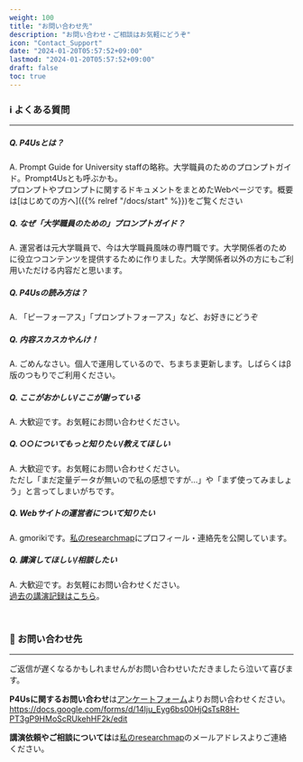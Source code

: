 ```yaml
---
weight: 100
title: "お問い合わせ先"
description: "お問い合わせ・ご相談はお気軽にどうぞ"
icon: "Contact_Support"
date: "2024-01-20T05:57:52+09:00"
lastmod: "2024-01-20T05:57:52+09:00"
draft: false
toc: true
---
```


### ℹ️ よくある質問
---

##### Q. P4Usとは？  
A. Prompt Guide for University staffの略称。大学職員のためのプロンプトガイド。Prompt4Usとも呼ぶかも。  
プロンプトやプロンプトに関するドキュメントをまとめたWebページです。概要は[はじめての方へ]({{% relref "/docs/start" %}})をご覧ください

##### Q. なぜ「大学職員のための」プロンプトガイド？  
A. 運営者は元大学職員で、今は大学職員風味の専門職です。大学関係者のために役立つコンテンツを提供するために作りました。大学関係者以外の方にもご利用いただける内容だと思います。

##### Q. P4Usの読み方は？  
A. 「ピーフォーアス」「プロンプトフォーアス」など、お好きにどうぞ


##### Q. 内容スカスカやんけ！  
A. ごめんなさい。個人で運用しているので、ちまちま更新します。しばらくはβ版のつもりでご利用ください。

##### Q. ここがおかしい/ここが謝っている  
A. 大歓迎です。お気軽にお問い合わせください。

##### Q. ○○についてもっと知りたい/教えてほしい  
A. 大歓迎です。お気軽にお問い合わせください。  
ただし「まだ定量データが無いので私の感想ですが...」や「まず使ってみましょう」と言ってしまいがちです。

##### Q. Webサイトの運営者について知りたい  
A. gmorikiです。[私のresearchmap](https://researchmap.jp/gmoriki)にプロフィール・連絡先を公開しています。

##### Q. 講演してほしい/相談したい  
A. 大歓迎です。お気軽にお問い合わせください。  
[過去の講演記録はこちら](https://researchmap.jp/gmoriki/presentations)。

<br>

### 📧 お問い合わせ先
---

ご返信が遅くなるかもしれませんがお問い合わせいただきましたら泣いて喜びます。

**P4Usに関するお問い合わせ**は[アンケートフォーム](https://docs.google.com/forms/d/14lju_Eyg6bs00HjQsTsR8H-PT3gP9HMoScRUkehHF2k/edit)よりお問い合わせください。
https://docs.google.com/forms/d/14lju_Eyg6bs00HjQsTsR8H-PT3gP9HMoScRUkehHF2k/edit

**講演依頼やご相談については**は[私のresearchmap](https://researchmap.jp/gmoriki)のメールアドレスよりご連絡ください。
